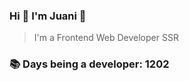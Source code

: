 ### Hi 👋 I&#39;m Juani 🦁

> I&#39;m a Frontend Web Developer SSR

### 📚 Days being a developer: 1202
